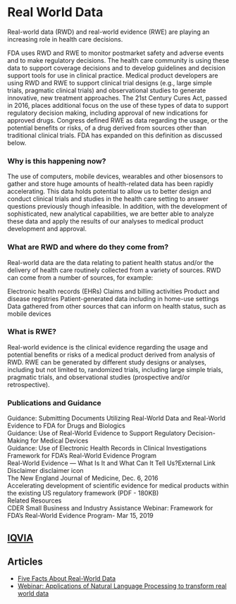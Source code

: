 # Real World Data

Real-world data (RWD) and real-world evidence (RWE) are playing an increasing role in health care decisions.

FDA uses RWD and RWE to monitor postmarket safety and adverse events and to make regulatory decisions.
The health care community is using these data to support coverage decisions and to develop guidelines and decision support tools for use in clinical practice.
Medical product developers are using RWD and RWE to support clinical trial designs (e.g., large simple trials, pragmatic clinical trials) and observational studies to generate innovative, new treatment approaches.
The 21st Century Cures Act, passed in 2016, places additional focus on the use of these types of data to support regulatory decision making, including approval of new indications for approved drugs. Congress defined RWE as data regarding the usage, or the potential benefits or risks, of a drug derived from sources other than traditional clinical trials. FDA has expanded on this definition as discussed below.

### Why is this happening now?
The use of computers, mobile devices, wearables and other biosensors to gather and store huge amounts of health-related data has been rapidly accelerating. This data holds potential to allow us to better design and conduct clinical trials and studies in the health care setting to answer questions previously though infeasible. In addition, with the development of sophisticated, new analytical capabilities, we are better able to analyze these data and apply the results of our analyses to medical product development and approval.

### What are RWD and where do they come from?
Real-world data are the data relating to patient health status and/or the delivery of health care routinely collected from a variety of sources. RWD can come from a number of sources, for example:

Electronic health records (EHRs)
Claims and billing activities
Product and disease registries
Patient-generated data including in home-use settings
Data gathered from other sources that can inform on health status, such as mobile devices

### What is RWE?
Real-world evidence is the clinical evidence regarding the usage and potential benefits or risks of a medical product derived from analysis of RWD. RWE can be generated by different study designs or analyses, including but not limited to, randomized trials, including large simple trials, pragmatic trials, and observational studies (prospective and/or retrospective).

### Publications and Guidance
Guidance: Submitting Documents Utilizing Real-World Data and Real-World Evidence to FDA for Drugs and Biologics  
Guidance: Use of Real-World Evidence to Support Regulatory Decision-Making for Medical Devices  
Guidance: Use of Electronic Health Records in Clinical Investigations  
Framework for FDA’s Real-World Evidence Program  
Real-World Evidence — What Is It and What Can It Tell Us?External Link Disclaimer disclaimer icon  
The New England Journal of Medicine, Dec. 6, 2016  
Accelerating development of scientific evidence for medical products within the existing US regulatory framework (PDF - 180KB)  
Related Resources  
CDER Small Business and Industry Assistance Webinar: Framework for FDA’s Real-World Evidence Program- Mar 15, 2019  


## [IQVIA](https://www.iqvia.com/)

## Articles
* [Five Facts About Real-World Data](https://www.bms.com/life-and-science/science/5-facts-real-world-data.html)
* [Webinar: Applications of Natural Language Processing to transform real world data](https://www.linguamatics.com/events/webinar-applications-natural-language-processing-transform-real-world-data)
